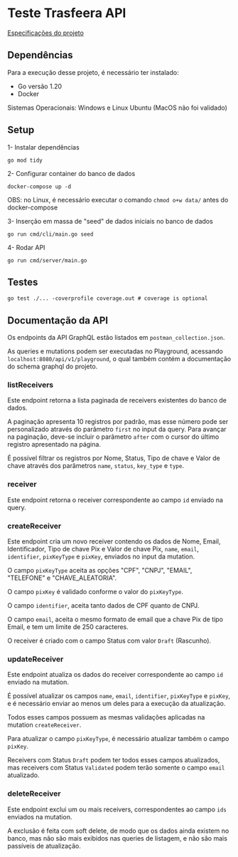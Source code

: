 # Teste Trasfeera API

[Especificações do projeto](https://docs.google.com/document/d/1cSVj8EK7x2tfhr0IXn9shEAMRVRzRe5VHC-AjJUTWlk/edit#)

## Dependências

Para a execução desse projeto, é necessário ter instalado:

- Go versão 1.20
- Docker

Sistemas Operacionais: Windows e Linux Ubuntu (MacOS não foi validado)


## Setup

1- Instalar dependências

```
go mod tidy
```

2- Configurar container do banco de dados

```
docker-compose up -d
```
OBS: no Linux, é necessário executar o comando ```chmod o+w data/``` antes do docker-compose


3- Inserção em massa de "seed" de dados iniciais no banco de dados

```
go run cmd/cli/main.go seed
```

4- Rodar API

```
go run cmd/server/main.go
```

## Testes

```
go test ./... -coverprofile coverage.out # coverage is optional
```

## Documentação da API

Os endpoints da API GraphQL estão listados em ```postman_collection.json```.

As queries e mutations podem ser executadas no Playground, acessando ```localhost:8080/api/v1/playground```, o qual também contém a documentação do schema graphql do projeto.

### listReceivers

Este endpoint retorna a lista paginada de receivers existentes do banco de dados.

A paginação apresenta 10 registros por padrão, mas esse número pode ser personalizado através do parâmetro ```first``` no input da query.
Para avançar na paginação, deve-se incluir o parâmetro ```after``` com o cursor do último registro apresentado na página.

É possível filtrar os registros por Nome, Status, Tipo de chave e Valor de chave através dos parâmetros ```name```, ```status```, ```key_type``` e ```type```.

### receiver

Este endpoint retorna o receiver correspondente ao campo ```id``` enviado na query.

### createReceiver

Este endpoint cria um novo receiver contendo os dados de Nome, Email, Identificador, Tipo de chave Pix e Valor de chave Pix, 
```name```, ```email```, ```identifier```, ```pixKeyType``` e ```pixKey```, enviados no input da mutation.

O campo ```pixKeyType``` aceita as opções "CPF", "CNPJ", "EMAIL", "TELEFONE" e "CHAVE_ALEATORIA".

O campo ```pixKey``` é validado conforme o valor do ```pixKeyType```.

O campo ```identifier```, aceita tanto dados de CPF quanto de CNPJ.

O campo ```email```, aceita o mesmo formato de email que a chave Pix de tipo Email, e tem um limite de 250 caracteres.

O receiver é criado com o campo Status com valor ```Draft``` (Rascunho).

### updateReceiver

Este endpoint atualiza os dados do receiver correspondente ao campo ```id``` enviado na mutation.

É possível atualizar os campos ```name```, ```email```, ```identifier```, ```pixKeyType``` e ```pixKey```, e é necessário enviar ao menos um deles para a execução da atualização.

Todos esses campos possuem as mesmas validações aplicadas na mutation ```createReceiver```.

Para atualizar o campo ```pixKeyType```, é necessário atualizar também o campo ```pixKey```.

Receivers com Status ```Draft``` podem ter todos esses campos atualizados, mas receivers com Status ```Validated``` podem terão somente o campo ```email``` atualizado.

### deleteReceiver

Este endpoint exclui um ou mais receivers, correspondentes ao campo ```ids``` enviados na mutation.

A exclusão é feita com soft delete, de modo que os dados ainda existem no banco, mas não são mais exibidos nas queries de listagem, e não são mais passíveis de atualização.
